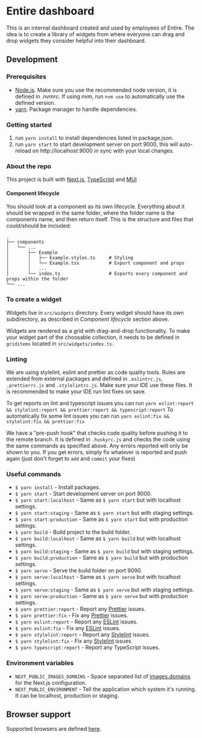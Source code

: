 # Entire dashboard

This is an internal dashboard created and used by employees of Entire. The idea is to create a library of widgets
from where everyone can drag and drop widgets they consider helpful into their dashboard.

## Development

### Prerequisites

- [Node.js](https://nodejs.org/en). Make sure you use the recommended node version, it is defined in .nvmrc. If using nvm, run `nvm use` to automatically
  use the defined version.
- [yarn](https://yarnpkg.com/). Package manager to handle dependencies.

### Getting started

1. run `yarn install` to install dependencies listed in package.json.
2. run `yarn start` to start development server on port 9000, this will auto-reload on http://localhost:9000 in sync with your local changes.

### About the repo

This project is built with [Next.js](https://nextjs.org/), [TypeScript](https://www.typescriptlang.org/) and [MUI](https://mui.com/)

#### Component lifecycle

You should look at a component as its own lifecycle. Everything about it should be wrapped in the same folder, where the folder name is the components name, and then return itself. This is the structure and files that could/should be included:

```
.
├── components
│   └── ...
│       ├── Example
│       │   ├── Example.styles.ts     # Styling
│       │   └── Example.tsx           # Export component and props
│       │   ...
│       └── index.ts                  # Exports every component and props within the folder
└── ...
```

### To create a widget

Widgets live in `src/widgets` directory. Every widget should have its own subdirectory, as described in _Component lifecycle_ section above.

Widgets are rendered as a grid with drag-and-drop functionality. To make your widget part of the choosable collection, it needs to be defined in `griditems` located in `src/widgets/index.ts`.

### Linting

We are using stylelint, eslint and prettier as code quality tools. Rules are extended from external packages and defined in `.eslintrc.js`, `.prettierrc.js` and `.stylelintrc.js`.
Make sure your IDE use these files. It is recommended to make your IDE run lint fixes on save.

To get reports on lint and typescript issues you can run `yarn eslint:report && stylelint:report && prettier:report && typescript:report`
To automatically fix some lint issues you can run `yarn eslint:fix && stylelint:fix && prettier:fix`

We have a "pre-push hook" that checks code quality before pushing it to the remote branch. It is defined in `.huskyrc.js` and checks the code using the same commands as specified above. Any errors reported will only be shown to you. If you get errors, simply fix whatever is reported and push again (just don't forget to `add` and `commit` your fixes)

### Useful commands

- `$ yarn install` - Install packages.
- `$ yarn start` - Start development server on port 9000.
- `$ yarn start:localhost` - Same as `$ yarn start` but with localhost settings.
- `$ yarn start:staging` - Same as `$ yarn start` but with staging settings.
- `$ yarn start:production` - Same as `$ yarn start` but with production settings.
- `$ yarn build` - Build project to the build folder.
- `$ yarn build:localhost` - Same as `$ yarn build` but with localhost settings.
- `$ yarn build:staging` - Same as `$ yarn build` but with staging settings.
- `$ yarn build:production` - Same as `$ yarn build` but with production settings.
- `$ yarn serve` - Serve the build folder on port 9090.
- `$ yarn serve:localhost` - Same as `$ yarn serve` but with localhost settings.
- `$ yarn serve:staging` - Same as `$ yarn serve` but with staging settings.
- `$ yarn serve:production` - Same as `$ yarn serve` but with production settings.
- `$ yarn prettier:report` - Report any [Prettier](https://prettier.io/) issues.
- `$ yarn prettier:fix` - Fix any [Prettier](https://prettier.io/) issues.
- `$ yarn eslint:report` - Report any [ESLint](https://eslint.org/) issues.
- `$ yarn eslint:fix` - Fix any [ESLint](https://eslint.org/) issues.
- `$ yarn stylelint:report` - Report any [Stylelint](https://stylelint.io/) issues.
- `$ yarn stylelint:fix` - Fix any [Stylelint](https://stylelint.io/) issues.
- `$ yarn typescript:report` - Report any TypeScript issues.

### Environment variables

- `NEXT_PUBLIC_IMAGES_DOMAINS` - Space separated list of [images.domains](https://nextjs.org/docs/basic-features/image-optimization#domains) for the Next.js configuration.
- `NEXT_PUBLIC_ENVIRONMENT` - Tell the application which system it's running. It can be localhost, production or staging.

## Browser support

Supported browsers are defined [here](https://nextjs.org/docs/basic-features/supported-browsers-features/).
